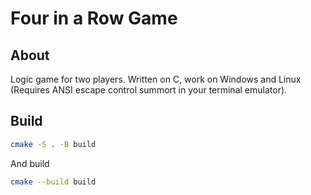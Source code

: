 # Four in a Row Game 

## About

Logic game for two players. Written on C, work on Windows and Linux 
(Requires ANSI escape control summort in your terminal emulator). 

## Build

```sh
cmake -S . -B build
```

And build

```sh
cmake --build build
```

